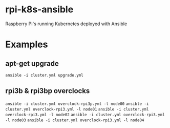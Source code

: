 # rpi-k8s-ansible

Raspberry PI's running Kubernetes deployed with Ansible

# Examples

## apt-get upgrade
`ansible -i cluster.yml upgrade.yml`

## rpi3b & rpi3bp overclocks
`ansible -i cluster.yml overclock-rpi3p.yml -l node00`
`ansible -i cluster.yml overclock-rpi3.yml -l node01`
`ansible -i cluster.yml overclock-rpi3.yml -l node02`
`ansible -i cluster.yml overclock-rpi3.yml -l node03`
`ansible -i cluster.yml overclock-rpi3.yml -l node04`

